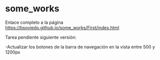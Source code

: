 # some_works

Enlace completo a la página  https://bsoviedo.github.io/some_works/First/index.html

Tarea pendiente siguiente versión:

-Actualizar los botones de la barra de navegación en la vista entre 500 y 1200px


